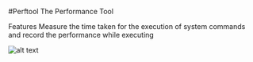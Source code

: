 #Perftool
The Performance Tool

Features
Measure the time taken for the execution of system commands and record the performance while executing

![alt text](https://raw.githubusercontent.com/YajanaRao/Perftool/site/images/console.png)
